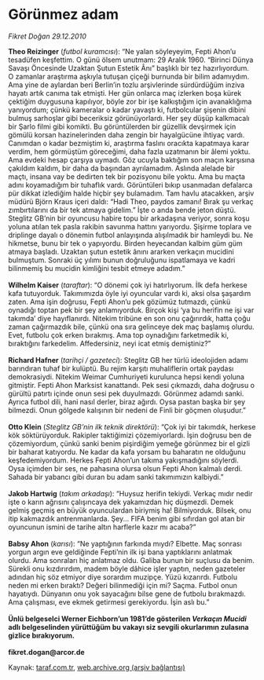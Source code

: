 # Görünmez adam

*Fikret Doğan 29.12.2010*

<div class="yazi"><b>Theo Reizinger</b> (<i>futbol kuramcısı</i>): “Ne yalan söyleyeyim, Fepti Ahon’u tesadüfen keşfettim. O günü ölsem unutmam: 29 Aralık 1960. “Birinci Dünya Savaşı Öncesinde Uzaktan Şutun Estetik Ânı” başlıklı bir tez hazırlıyordum. O zamanlar araştırma aşkıyla tutuşan çiçeği burnunda bir bilim adamıydım. Ama yine de aylardan beri Berlin’in tozlu arşivlerinde sürdürdüğüm inziva hayatı artık canıma tak etmişti. Her gün onlarca maç izlerken boşa kürek çektiğim duygusuna kapılıyor, böyle zor bir işe kalkıştığım için avanaklığıma yanıyordum; çünkü kameralar o kadar yavaştı ki, futbolcular şişenin dibini bulmuş sarhoşlar gibi beceriksiz görünüyorlardı. Her şey düşüp kalkmacalı bir Şarlo filmi gibi komikti. Bu görüntülerden bir güzellik devşirmek için gömülü korsan hazinelerinden daha zengin bir hayalgücüne ihtiyaç vardı. Canımdan o kadar bezmiştim ki, araştırma faslını oracıkta kapatmaya karar verdim, hem görmüştüm göreceğimi, daha fazla uzatmanın bir âlemi yoktu. Ama evdeki hesap çarşıya uymadı. Göz ucuyla baktığım son maçın karşısına çakıldım kaldım, bir daha da başından ayrılamadım. Aslında alelade bir maçtı, insana vay be dedirten tek bir pozisyonu bile yoktu. Ama bu maçta adını koyamadığım bir tuhaflık vardı. Görüntüleri bıkıp usanmadan defalarca pür dikkat izlediğim halde hiçbir şey bulamadım. Tam havlu atacakken, arşiv müdürü Björn Kraus içeri daldı: “Hadi Theo, paydos zamanı! Bırak şu verkaç zımbırtılarını da bir tek atmaya gidelim.” İşte o anda bende jeton düştü. Steglitz GB’nin bir oyuncusu habire topu bir arkadaşına veriyor, sonra koşu yoluna atılan tek pasla rakibin savunma hattını yarıyordu. Şişirme toplara ve driplinge dayalı o dönemin futbol anlayışında alışılmadık bir hamleydi bu. Ne hikmetse, bunu bir tek o yapıyordu. Birden heyecandan kalbim güm güm atmaya başladı. Uzaktan şutun estetik ânını ararken verkaçın mucidini bulmuştum. Sonraki üç yılımı bunun doğruluğunu ispatlamaya ve kadri bilinmemiş bu mucidin kimliğini tesbit etmeye adadım.”<br/><br/><b>Wilhelm Kaiser</b> (<i>taraftar</i>): “O dönemi çok iyi hatırlıyorum. İlk defa herkese kafa tutuyorduk. Takımımızda öyle iyi oyuncular vardı ki, aksi olsa şaşardım zaten. Ama işin doğrusu, Fepti Ahon’u pek gözümüz tutmazdı, çünkü oynadığı toptan pek bir şey anlamıyorduk. Birçok kişi ‘ya bu herifin ne işi var takımda’ diye hayıflanırdı. Nitekim tribüne en son onu çağırırdık, hatta çoğu zaman çağırmazdık bile, çünkü ona sıra gelinceye dek maç başlamış olurdu. Evet, futbolu çok erken bırakmış. Ama top oynadığını farketmedik ki, bıraktığını farkedelim. Affedersiniz, neyi icat etmiş demiştiniz?”<br/><br/><b>Richard Hafner</b> (<i>tarihçi / gazeteci</i>): Steglitz GB her türlü ideolojiden adamı barındıran tuhaf bir kulüptü. Bu rejim karşıtı muhaliflerin ortak paydası demokrasiydi. Nitekim Weimar Cumhuriyeti kurulunca hepsi kendi yoluna gitmiştir. Fepti Ahon Marksist kanattandı. Pek sesi çıkmazdı, daha doğrusu o gürültü patırtı içinde onun sesi pek duyulmazdı. Görünmez adamdı sanki. Ayrıca futbol dili, hani nasıl derler, biraz ağırdı. Oysa pastan başka bir şey bilmezdi. Onun gölgede kalışının bir nedeni de Finli bir göçmen oluşudur.”<br/><br/><b>Otto Klein</b> (<i>Steglitz GB’nin ilk teknik direktörü</i>): “Çok iyi bir takımdık, herkese kök söktürüyorduk. Rakipler taktiğimizi çözemiyorlardı. İşin doğrusu ben de çözemiyordum, çünkü sanki benim pişirdiğim yemeğe görünmez bir el gizli bir baharat katıyordu. Ne kadar da kafa yorsam bu baharatın ne olduğunu keşfedemiyordum. Herkes Fepti Ahon’un takıma yakışmadığını söylerdi. Oysa içimden bir ses, ne pahasına olursa olsun Fepti Ahon kalmalı derdi. Sahada bir yabancı gibi duran bu adam sanki takımımızın kalbiydi.”<br/><br/><b>Jakob Hartwig</b> (<i>takım arkadaşı</i>): “Huysuz herifin tekiydi. Verkaç mıdır nedir işte o karın ağrısını çalışıncaya dek yakamızdan hiç düşmezdi. Demek gelmiş geçmiş en büyük oyunculardan biriymiş ha! Bilmiyorduk. Bilsek, onu itip kakmazdık antrenmanlarda. Şey... FIFA benim gibi sıfırdan gol atan bir oyuncunun ismini de tarihe altın harflerle kazır mı acaba?”<br/><br/><b>Babsy Ahon</b> (<i>karısı</i>): “Ne yaptığının farkında mıydı? Elbette. Maç sonrası yorgun argın eve geldiğinde Fepti’nin ilk işi bana yaptıklarını anlatmak olurdu. Ama sonraları hiç anlatmaz oldu. Galiba bunun bir suçlusu da benim. Sürekli onu kızdırırdım, madem böyle dâhice işler yaptın, neden gazeteler adından hiç söz etmiyor diye sorardım muzipçe. Yüzü kızarırdı. Futbolu neden mi erken bıraktı? Değeri bilinmediği için mi? Saçma. Futbol onun hayatıydı. Dünyanın onu yok sayacağını bilse gene de futbolu bırakmazdı. Ama çalışması, eve ekmek getirmesi gerekiyordu. İşin aslı bu.”<br/><br/><b>Ünlü belgeselci Werner Eichborn’un 1981’de gösterilen <i>Verkaçın Mucidi</i> adlı belgeselinden yürüttüğüm bu vakayı siz sevgili okurlarımın zulasına gizlice bırakıyorum.<br/><br/></b><b>fikret.dogan@arcor.de</b>
</div>

Kaynak: [taraf.com.tr](http://www.taraf.com.tr/fikret-dogan/makale-gorunmez-adam-2.htm), [web.archive.org (arşiv bağlantısı)](http://web.archive.org/web/20131107130044/http://www.taraf.com.tr/fikret-dogan/makale-gorunmez-adam-2.htm)
